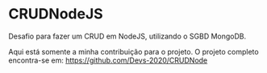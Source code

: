 # CRUDNodeJS
Desafio para fazer um CRUD em NodeJS, utilizando o SGBD MongoDB.

Aqui está somente a minha contribuição para o projeto. O projeto completo encontra-se em: https://github.com/Devs-2020/CRUDNode
